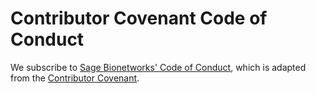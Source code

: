 # Contributor Covenant Code of Conduct

We subscribe to [Sage Bionetworks' Code of Conduct](https://sagebionetworks.org/code-of-conduct/), which is adapted from the [Contributor Covenant](https://www.contributor-covenant.org/).
